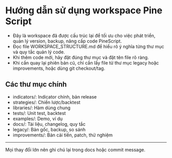 # Hướng dẫn sử dụng workspace Pine Script

- Đây là workspace đã được cấu trúc lại để tối ưu cho việc phát triển, quản lý version, backup, nâng cấp code PineScript.
- Đọc file WORKSPACE_STRUCTURE.md để hiểu rõ ý nghĩa từng thư mục và quy tắc quản lý code.
- Khi thêm code mới, hãy đặt đúng thư mục và đặt tên file rõ ràng.
- Khi cần quay lại phiên bản cũ, chỉ cần lấy file từ thư mục legacy hoặc improvements, hoặc dùng git checkout/tag.

## Các thư mục chính

- indicators/: Indicator chính, bản release
- strategies/: Chiến lược/backtest
- libraries/: Hàm dùng chung
- tests/: Unit test, backtest
- examples/: Demo, ví dụ
- docs/: Tài liệu, changelog, quy tắc
- legacy/: Bản gốc, backup, so sánh
- improvements/: Bản cải tiến, patch, thử nghiệm

---
Mọi thay đổi lớn nên ghi chú lại trong docs hoặc commit message.
